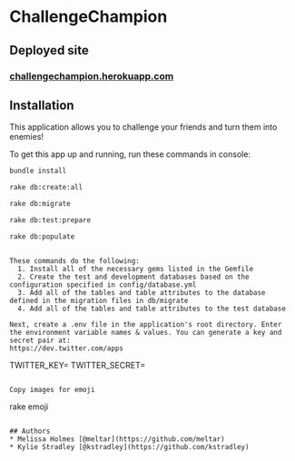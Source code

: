 ChallengeChampion
==========================

## Deployed site
### [challengechampion.herokuapp.com](challangechampion.herokuapp.com)

## Installation
This application allows you to challenge your friends and turn them into enemies!

To get this app up and running, run these commands in console:

```bash
bundle install
```
```bash
rake db:create:all
```
```bash
rake db:migrate
```
```bash
rake db:test:prepare
```
 ```bash
rake db:populate
```
```

These commands do the following:
  1. Install all of the necessary gems listed in the Gemfile
  2. Create the test and development databases based on the configuration specified in config/database.yml
  3. Add all of the tables and table attributes to the database defined in the migration files in db/migrate
  4. Add all of the tables and table attributes to the test database

Next, create a .env file in the application's root directory. Enter the environment variable names & values. You can generate a key and secret pair at:
https://dev.twitter.com/apps

```
TWITTER_KEY=
TWITTER_SECRET=
```

Copy images for emoji

```
rake emoji
```

## Authors
* Melissa Holmes [@meltar](https://github.com/meltar)
* Kylie Stradley [@kstradley](https://github.com/kstradley)

